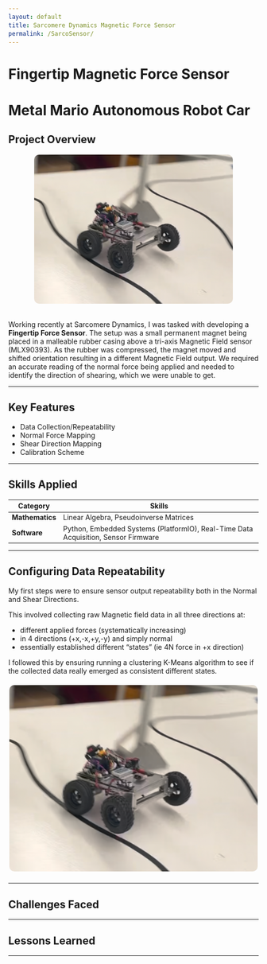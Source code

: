 ```yaml
---
layout: default
title: Sarcomere Dynamics Magnetic Force Sensor
permalink: /SarcoSensor/
---
```


# Fingertip Magnetic Force Sensor
# Metal Mario Autonomous Robot Car

## Project Overview
<div style="text-align: center; margin-bottom: 20px;">
  <img src="docs/assets/MarioKart.png" alt="Metal Mario" style="width: 400px; border-radius: 10px; margin-bottom: 10px;">
</div>


Working recently at Sarcomere Dynamics, I was tasked with developing a **Fingertip Force Sensor**. The setup was a small permanent magnet being placed in a malleable rubber casing above a tri-axis Magnetic Field sensor (MLX90393). As the rubber was compressed, the magnet moved and shifted orientation resulting in a different Magnetic Field output. We required an accurate reading of the normal force being applied and needed to identify the direction of shearing, which we were unable to get.


---

## Key Features
- Data Collection/Repeatability
- Normal Force Mapping
- Shear Direction Mapping
- Calibration Scheme

---

## Skills Applied

| **Category**    | **Skills**                                                                 |
|------------------|---------------------------------------------------------------------------|
| **Mathematics**  | Linear Algebra, Pseudoinverse Matrices                            |
| **Software**     | Python, Embedded Systems (PlatformIO), Real-Time Data Acquisition, Sensor Firmware |

---

## Configuring Data Repeatability
My first steps were to ensure sensor output repeatability both in the Normal and Shear Directions. 

This involved collecting raw Magnetic field data in all three directions at:
- different applied forces (systematically increasing) 
- in 4 directions (+x,-x,+y,-y) and simply normal 
- essentially established different “states”  (ie 4N force in +x direction)

I followed this by ensuring running a clustering K-Means algorithm to see if the collected data really emerged as consistent different states.


<div style="text-align: center; margin: 20px 0;">
  <img src="docs/assets/MarioKart.png" alt="Mario" style="width: 500px; border-radius: 10px;">
</div>

---

## Challenges Faced

---

## Lessons Learned

---
